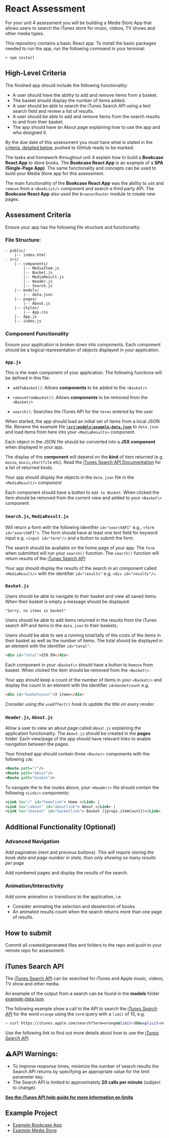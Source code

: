 # React Assessment

For your unit 4 assessment you will be building a Media Store App that allows users to search the iTunes store for music, videos, TV shows and other media types.

This repository contains a basic React app. To install the basic packages needed to run the app, run the following command in your terminal:

```shell
> npm install
```

## High-Level Criteria

The finished app should include the following functionality:

- A user should have the ability to add and remove items from a basket. 
- The basket should display the number of items added.
- A user should be able to search the iTunes Search API using a text search field and review a list of results.
- A user should be able to add and remove items from the search results to and from their basket.
- The app should have an About page explaining how to use the app and who designed it.

By the due date of this assessment you must have what is stated in the [criteria, detailed below,](#assessment-criteria) pushed to GitHub ready to be marked.

The tasks and homework throughout unit 4 explain how to build a __Bookcase React App__ to store books. The __Bookcase React App__ is an example of a __SPA (Single-Page App)__. The same functionality and concepts can be used to build your Media Store app for this assessment.

The main functionality of the __Bookcase React App__ was the ability to `add` and `remove` from a `<BookList/>` component and search a third party API. The __Bookcase React App__ also used the `BrowserRouter` module to create new pages.

## Assessment Criteria

Ensure your app has the following file structure and functionality:

### File Structure:

```
- public/
    |-- index.html
- src/
    |-- components/
        |-- MediaItem.js
        |-- Basket.js
        |-- MediaResult.js
        |-- Header.js
        |-- Search.js
    |-- models/
        |-- data.json
    |-- pages/
        |-- About.js
    |-- styles/
        |-- App.css
    |-- App.js
    |-- index.js
```

### Component Functionality

Ensure your application is broken down into components. Each component should be a logical representation of objects displayed in your application.

### `App.js`
This is the main component of your application. The following functions will be defined in this file: 
- `addToBasket()`:
    Allows **components** to be added to the `<Basket/>`

- `removeFromBasket()`:
    Allows **components** to be removed from the `<Basket/>`

- `search()`:
    Searches the iTunes API for the `terms` entered by the user

When started, the app should load an initial set of items from a local JSON file. Rename the example file [**`\src\models\example-data.json`**](.\src\models\example-data.json) to `data.json` and load items from here into your `<MediaResults>` component. 

Each object in the JSON file should be converted into a **JSX component** when displayed in your app.

The display of the **component** will depend on the **kind** of item returned (e.g. `movie`, `music`,`shortfilm` etc). Read the [iTunes Search API Documentation](#itunes-search-api) for a list of returned kinds.

Your app should display the objects in the `data.json` file in the `<MediaResult/>` *component*

Each component should have a button to `Add to Basket`. When clicked the item should be removed from the current view and added to your `<Basket\>` component.

### `Search.js`, `MediaResult.js`
Will return a form with the following identifier `id="searchAPI"` e.g., `<form id="searchAPI">`. The form should have at least one text field for keyword input e.g. `<input id="term"/>` and a button to submit the form.

The search should be available on the home page of your app. The `form` when submitted will run your `search()` function. The `search()` function will return results of the [iTunes Search API](#itunes-search-api)

Your app should display the results of the search in an component called `<MediaResult/>` with the identifier `id="results"` e.g. `<div id="results"/>`.

### `Basket.js`
Users should be able to navigate to their basket and view all saved items. When their basket is empty a message should be displayed:

```
"Sorry, no items in basket" 
```
Users should be able to add items returned in the results from the iTunes search API and items in the `data.json` to their baskets.

Users should be able to see a running total/tally of the costs of the items in their basket as well as the number of items. The total should be displayed in an element with the identifier `id="total"`.

```HTML
<div id="total">£59.99</div>
```

Each component in your `<Basket\>` should have a button to `Remove` from basket. When clicked the item should be removed from the `<Basket\>`.

Your app should keep a count of the number of items in your `<Basket/>` and display the count in an element with the identifier `id=basketcount` e.g. 
    
```HTML
<div id="basketcount">3 items</div>
```
*Consider using the `useEffect()` hook to update the title on every render*.

### `Header.js`, `About.js`

Allow a user to view an about page called `About.js` explaining the application functionality. The `About.js` should be created in the **pages** folder. Each view/page of the app should have relevant links to enable navigation between the pages.

Your finished app should contain three `<Route/>` components with the following `id`s:

```XML
<Route path="/"/>
<Route path="about"/>
<Route path="basket"/>
```

To navigate the to the routes above, your `<Header/>` file should contain the following `<Link/>` components:

```XML
<Link to="/" id="homelink"> Home </Link> |
<Link to="/about" id="aboutlink"> About </Link> |
<Link to="/basket" id="basketlink"> Basket ({props.itemCount})</Link>
```

## Additional Functionality (Optional)

### Advanced Navigation

Add pagination (next and previous buttons). *This will require storing the book data and page number in state, then only showing so many results per page*

Add numbered pages and display the results of the search.

### Animation/Interactivity

Add some animation or transitions to the application, i.e.
- Consider animating the selection and deselection of books.
- An animated results count when the search returns more than one page of results. 

## How to submit

Commit all created/generated files and folders to the repo and push to your remote repo for assessment.

## iTunes Search API

The [iTunes Search API](https://affiliate.itunes.apple.com/resources/documentation/itunes-store-web-service-search-api/) can be searched for iTunes and Apple music, videos, TV show and other media.

An example of the output from a search can be found in the **models** folder [example-data.json](./models/example-data.json).

The following example show a call to the API to search the _[iTunes Search API](https://affiliate.itunes.apple.com/resources/documentation/itunes-store-web-service-search-api/)_ for the word `orange` using the `term` query with a `limit` of 15, e.g.
    
```sh
> curl https://itunes.apple.com/search?term=orange&limit=30&explicit=no
```


Use the following link to find out more details about how to use the _[iTunes Search API](https://affiliate.itunes.apple.com/resources/documentation/itunes-store-web-service-search-api/)_.

## ⚠️API Warnings:
- To improve response times, minimize the number of search results the Search API returns by specifying an appropriate value for the limit parameter key.
- The Search API is limited to approximately **20 calls per minute** (subject to change).

**[See the iTunes API help guide for more information on limits](https://affiliate.itunes.apple.com/resources/documentation/itunes-store-web-service-search-api)**

## Example Project

- [Example Bookcase App](https://example-bookcase.netlify.app)
- [Example Media Store](https://example-mediastore.netlify.app)
